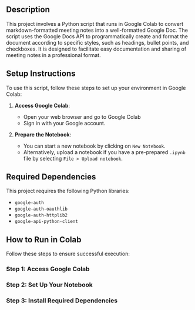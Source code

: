 ## Description
This project involves a Python script that runs in Google Colab to convert markdown-formatted meeting notes into a well-formatted Google Doc. The script uses the Google Docs API to programmatically create and format the document according to specific styles, such as headings, bullet points, and checkboxes. It is designed to facilitate easy documentation and sharing of meeting notes in a professional format.

## Setup Instructions
To use this script, follow these steps to set up your environment in Google Colab:

1. **Access Google Colab**:
   - Open your web browser and go to Google Colab
   - Sign in with your Google account.

2. **Prepare the Notebook**:
   - You can start a new notebook by clicking on `New Notebook`.
   - Alternatively, upload a notebook if you have a pre-prepared `.ipynb` file by selecting `File > Upload notebook`.

## Required Dependencies

This project requires the following Python libraries:
- `google-auth`
- `google-auth-oauthlib`
- `google-auth-httplib2`
- `google-api-python-client`


## How to Run in Colab
Follow these steps to ensure successful execution:

### Step 1: Access Google Colab
### Step 2: Set Up Your Notebook
### Step 3: Install Required Dependencies
